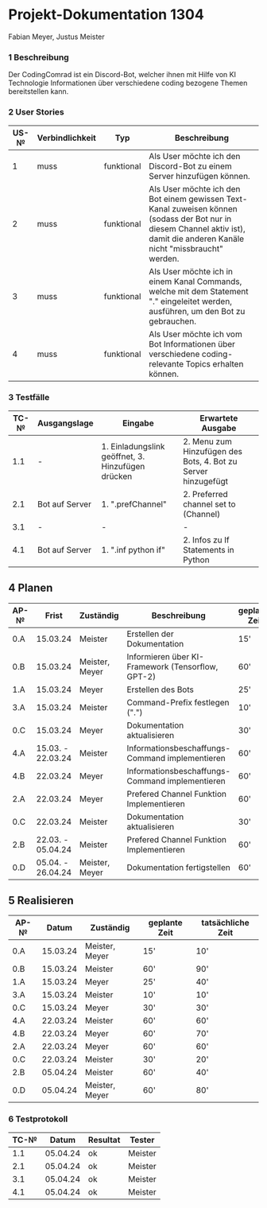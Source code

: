 # Projekt-Dokumentation 1304

Fabian Meyer, Justus Meister


### 1 Beschreibung

Der CodingComrad ist ein Discord-Bot, welcher ihnen mit Hilfe von KI Technologie Informationen über verschiedene coding bezogene Themen bereitstellen kann.


### 2 User Stories

| US-№ | Verbindlichkeit | Typ | Beschreibung                       |
| ---- | --------------- | --- | ---------------------------------- |
| 1    |    muss             |   funktional  | Als User möchte ich den Discord-Bot zu einem Server hinzufügen können. |
| 2  |       muss          |  funktional   |   Als User möchte ich den Bot einem gewissen Text-Kanal zuweisen können (sodass der Bot nur in diesem Channel aktiv ist), damit die anderen Kanäle nicht "missbraucht" werden.              |
| 3  |      muss           |  funktional   |     Als User möchte ich in einem Kanal Commands, welche mit dem Statement "." eingeleitet werden, ausführen, um den Bot zu gebrauchen.               |
| 4  |      muss           |  funktional   |   Als User möchte ich vom Bot Informationen über verschiedene coding-relevante Topics erhalten können.                                |


### 3 Testfälle

| TC-№ | Ausgangslage | Eingabe | Erwartete Ausgabe |
| ---- | ------------ | ------- | ----------------- |
| 1.1  |      -        |  1. Einladungslink geöffnet, 3. Hinzufügen drücken       |      2. Menu zum Hinzufügen des Bots, 4. Bot zu Server hinzugefügt           |
| 2.1  |      Bot auf Server       |  1. ".prefChannel"     |     2. Preferred channel set to (Channel)              |
| 3.1  |     -     |   -     |           -        |
| 4.1  |      Bot auf Server        |   1. ".inf python if"      |      2. Infos zu If Statements in Python             |



## 4 Planen

| AP-№ | Frist | Zuständig | Beschreibung | geplante Zeit |
| ---- | ----- | --------- | ------------ | ------------- |
| 0.A  |   15.03.24    |     Meister     |     Erstellen der Dokumentation         |    15'         |
| 0.B  |   15.03.24    |     Meister, Meyer     |     Informieren über KI-Framework (Tensorflow, GPT-2)         |    60'         |
| 1.A  |    15.03.24   |   Meyer        |      Erstellen des Bots        |      25'         |
| 3.A  |   15.03.24    |    Meister       |     Command-Prefix festlegen (".")       |      10'         |
| 0.C  |   15.03.24    |     Meyer     |     Dokumentation aktualisieren        |    30'         |
| 4.A  |   15.03. - 22.03.24    |    Meister       |      Informationsbeschaffungs-Command implementieren        |      60'         |
| 4.B  |   22.03.24    |    Meyer       |      Informationsbeschaffungs-Command implementieren        |      60'         |
| 2.A  |   22.03.24    |     Meyer      |        Prefered Channel Funktion Implementieren      |        60'       |
| 0.C  |   22.03.24    |     Meister     |     Dokumentation aktualisieren        |    30'         |
| 2.B  |   22.03. - 05.04.24|     Meister      |        Prefered Channel Funktion Implementieren      |        60'       |
| 0.D  |   05.04. - 26.04.24    |     Meister, Meyer      |     Dokumentation fertigstellen         |      60'         |




## 5 Realisieren

| AP-№ | Datum | Zuständig | geplante Zeit | tatsächliche Zeit |
| ---- | ----- | --------- | ------------- | ----------------- |
| 0.A  |   15.03.24    |    Meister, Meyer       |     15'          |     10'              |
| 0.B  |    15.03.24   |    Meister      |        60'       |       90'            |
| 1.A  |    15.03.24   |     Meyer      |      25'         |          40'         |
| 3.A  |    15.03.24   |    Meister       |      10'         |         10'          |
| 0.C  |    15.03.24   |      Meyer     |       30'        |             30'      |
| 4.A  |  22.03.24     |       Meister    |      60'         |           60'        |
| 4.B  |    22.03.24   |       Meyer    |     60'          |           70'        |
| 2.A  |    22.03.24   |      Meyer     |      60'         |         60'          |
| 0.C  |   22.03.24    |     Meister      |     30'          |        20'           |
| 2.B  |    05.04.24   |         Meister  |       60'        |           40'        |
| 0.D  |   05.04.24    |       Meister, Meyer    |        60'       |         80'          |




### 6 Testprotokoll

| TC-№ | Datum | Resultat | Tester |
| ---- | ----- | -------- | ------ |
| 1.1  |      05.04.24 |     ok     |     Meister   |
| 2.1  |   05.04.24    |     ok     |    Meister    |
| 3.1  |   05.04.24    |     ok     |    Meister     |
| 4.1  |   05.04.24    |     ok     |     Meister   |
